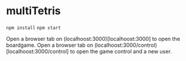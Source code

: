 # multiTetris

`npm install`
`npm start`

Open a browser tab on (localhoost:3000)[localhoost:3000] to open the boardgame.
Open a browser tab on (localhoost:3000/control)[localhoost:3000/control] to open the game control and a new user.

